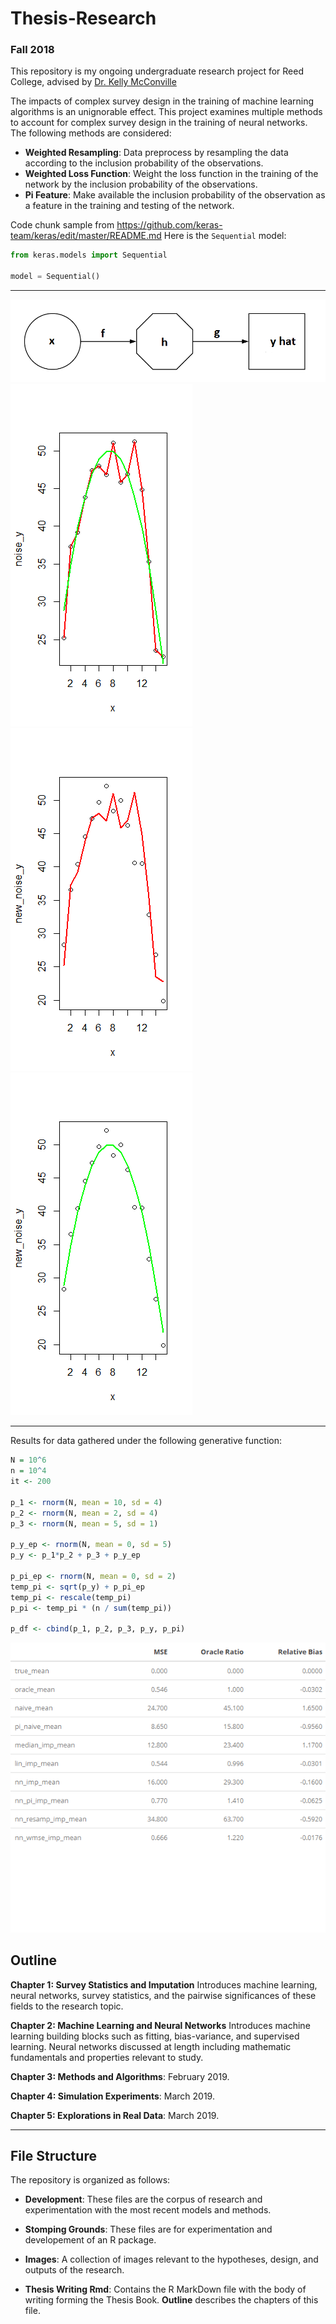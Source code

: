 # Thesis-Research
### Fall 2018

This repository is my ongoing undergraduate research project for Reed College, advised by [Dr. Kelly McConville](https://github.com/mcconvil)

The impacts of complex survey design in the training of machine learning algorithms is an unignorable effect. This project examines multiple methods to account for complex survey design in the training of neural networks. The following methods are considered:
- **Weighted Resampling**: Data preprocess by resampling the data according to the inclusion probability of the observations.
- **Weighted Loss Function**: Weight the loss function in the training of the network by the inclusion probability of the observations.
- **Pi Feature**: Make available the inclusion probability of the observation as a feature in the training and testing of the network. 

Code chunk sample from https://github.com/keras-team/keras/edit/master/README.md
Here is the `Sequential` model:

```python
from keras.models import Sequential

model = Sequential()
```

------------------

![](images/model_img.png)
![](images/both.png)
![](images/badfit.png)
![](images/stayGood.png)

------------------
Results for data gathered under the following generative function:
```R
N = 10^6
n = 10^4
it <- 200

p_1 <- rnorm(N, mean = 10, sd = 4)
p_2 <- rnorm(N, mean = 2, sd = 4)
p_3 <- rnorm(N, mean = 5, sd = 1)

p_y_ep <- rnorm(N, mean = 0, sd = 5)
p_y <- p_1*p_2 + p_3 + p_y_ep

p_pi_ep <- rnorm(N, mean = 0, sd = 2)
temp_pi <- sqrt(p_y) + p_pi_ep
temp_pi <- rescale(temp_pi)
p_pi <- temp_pi * (n / sum(temp_pi))

p_df <- cbind(p_1, p_2, p_3, p_y, p_pi)
```
![](images/trimmed.png)

## Outline

**Chapter 1: Survey Statistics and Imputation** Introduces machine learning, neural networks, survey statistics, and the pairwise significances of these fields to the research topic.

**Chapter 2: Machine Learning and Neural Networks** Introduces machine learning building blocks such as fitting, bias-variance, and supervised learning. Neural networks discussed at length including mathematic fundamentals and properties relevant to study.

**Chapter 3: Methods and Algorithms**: February 2019.

**Chapter 4: Simulation Experiments**: March 2019.

**Chapter 5: Explorations in Real Data**: March 2019.

------------------

## File Structure

The repository is organized as follows:
- **Development**: These files are the corpus of research and experimentation with the most recent models and methods.

- **Stomping Grounds**: These files are for experimentation and developement of an R package.

- **Images**: A collection of images relevant to the hypotheses, design, and outputs of the research.

- **Thesis Writing Rmd**: Contains the R MarkDown file with the body of writing forming the Thesis Book. **Outline** describes the chapters of this file.

